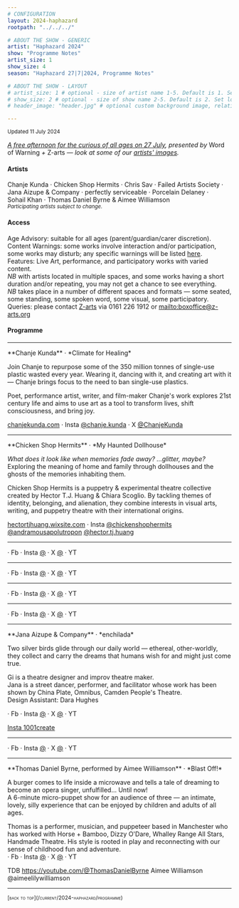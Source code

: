 ```yaml
---
# CONFIGURATION
layout: 2024-haphazard
rootpath: "../../../"

# ABOUT THE SHOW - GENERIC
artist: "Haphazard 2024"
show: "Programme Notes"
artist_size: 1
show_size: 4
season: "Haphazard 27|7|2024, Programme Notes"

# ABOUT THE SHOW - LAYOUT
# artist_size: 1 # optional - size of artist name 1-5. Default is 1. Set longer names to lower values
# show_size: 2 # optional - size of show name 2-5. Default is 2. Set longer names to lower values
# header_image: "header.jpg" # optional custom background image, relative to current page

---
```

<small>Updated 11 July 2024</small>         
         
*[A free afternoon for the curious of all ages on 27 July](/current/2024-haphazard), presented by* Word of Warning *+* Z-arts — *look at some of our [artists' images](/galleries/2024-haphazardpre).*        
         
#### Artists         
Chanje&nbsp;Kunda&nbsp;· Chicken&nbsp;Shop&nbsp;Hermits&nbsp;· Chris&nbsp;Sav&nbsp;· Failed&nbsp;Artists&nbsp;Society&nbsp;· Jana&nbsp;Aizupe&nbsp;&&nbsp;Company&nbsp;· perfectly&nbsp;serviceable&nbsp;· Porcelain&nbsp;Delaney&nbsp;· Sohail&nbsp;Khan&nbsp;· Thomas&nbsp;Daniel&nbsp;Byrne&nbsp;&&nbsp;Aimee&nbsp;Williamson<br><small>*Participating artists subject to change.*</small>       
         
#### Access       
Age Advisory: suitable for all ages (parent/guardian/carer discretion).<br>Content Warnings: some works involve interaction and/or participation, some works may disturb; any specific warnings will be listed [here](/warnings).<br>Features: Live Art, performance, and participatory works with varied content.
<br>*NB* with artists located in multiple spaces, and some works having a short duration and/or repeating, you may not get a chance to see everything.<br>*NB* takes place in a number of different spaces and formats — some seated, some standing, some spoken word, some visual, some participatory.<br>Queries: please contact <a href="https://z-arts.org/home/your-visit-to-z-arts/access" target="_blank">Z-arts</a> via 0161 226 1912 or <mailto:boxoffice@z-arts.org>        
         
#### Programme
<hr>         
**Chanje Kunda** · *Climate for Healing*         
         
Join Chanje to repurpose some of the 350 million tonnes of single-use plastic wasted every year. Wearing it, dancing with it, and creating art with it — Chanje brings focus to the need to ban single-use plastics.         
         
Poet, performance artist, writer, and film-maker Chanje's work explores 21st century life and aims to use art as a tool to transform lives, shift consciousness, and bring joy.         
        
<a href="https://chanjekunda.com" target="_blank">chanjekunda.com</a> · Insta <a href="https://instagram.com/chanje.kunda" target="_blank">@chanje.kunda</a> · X <a href="https://x.com/ChanjeKunda" target="_blank">@ChanjeKunda</a>         
<hr>         
**Chicken Shop Hermits** · *My Haunted Dollhouse*         
          
*What does it look like when memories fade away? …glitter, maybe?* Exploring the meaning of home and family through dollhouses and the ghosts of the memories inhabiting them.         
         
Chicken Shop Hermits is a puppetry & experimental theatre collective created by Hector T.J. Huang & Chiara Scoglio. By tackling themes of identity, belonging, and alienation, they combine interests in visual arts, writing, and puppetry theatre with their international origins.         
         
<a href="https://hectortjhuang.wixsite.com/home/projects-7-1" target="_blank">hectortjhuang.wixsite.com</a> · Insta <a href="https://instagram.com/chickenshophermits" target="_blank">@chickenshophermits</a> <a href="https://instagram.com/andramousapolutropon" target="_blank">@andramousapolutropon</a> <a href="https://instagram.com/hector.tj.huang" target="_blank">@hector.tj.huang</a>         
<hr>         
<a href="https://" target="_blank"></a> · Fb <a href="https://facebook.com/" target="_blank"></a> · Insta <a href="https://instagram.com/" target="_blank">@</a> · X <a href="https://x.com/" target="_blank">@</a> · YT <a href="https://youtube.com/@" target="_blank"></a>

<hr>         
<a href="https://" target="_blank"></a> · Fb <a href="https://facebook.com/" target="_blank"></a> · Insta <a href="https://instagram.com/" target="_blank">@</a> · X <a href="https://x.com/" target="_blank">@</a> · YT <a href="https://youtube.com/@" target="_blank"></a>

<hr>         
<a href="https://" target="_blank"></a> · Fb <a href="https://facebook.com/" target="_blank"></a> · Insta <a href="https://instagram.com/" target="_blank">@</a> · X <a href="https://x.com/" target="_blank">@</a> · YT <a href="https://youtube.com/@" target="_blank"></a>

<hr>         
<a href="https://" target="_blank"></a> · Fb <a href="https://facebook.com/" target="_blank"></a> · Insta <a href="https://instagram.com/" target="_blank">@</a> · X <a href="https://x.com/" target="_blank">@</a> · YT <a href="https://youtube.com/@" target="_blank"></a>

<hr>        
**Jana Aizupe & Company** · *enchilada*        
        
Two silver birds glide through our daily world — ethereal, other-worldly, they collect and carry the dreams that humans wish for and might just come true.         
       
Gi is a theatre designer and improv theatre maker.<br>Jana is a street dancer, performer, and facilitator whose work has been shown by China Plate, Omnibus, Camden People's Theatre.<br>Design Assistant: Dara Hughes          

<a href="https://" target="_blank"></a> · Fb <a href="https://facebook.com/" target="_blank"></a> · Insta <a href="https://instagram.com/" target="_blank">@</a> · X <a href="https://x.com/" target="_blank">@</a> · YT <a href="https://youtube.com/@" target="_blank"></a>

<a href="https://instagram.com/1001create" target="_blank">Insta 1001create</a>        
<hr>         

<a href="https://" target="_blank"></a> · Fb <a href="https://facebook.com/" target="_blank"></a> · Insta <a href="https://instagram.com/" target="_blank">@</a> · X <a href="https://x.com/" target="_blank">@</a> · YT <a href="https://youtube.com/@" target="_blank"></a>
<hr>         
**Thomas Daniel Byrne, performed by Aimee Williamson** · *Blast Off!*         
       
A burger comes to life inside a microwave and tells a tale of dreaming to become an opera singer, unfulfilled… Until now!<br>A 6-minute micro-puppet show for an audience of three — an intimate, lovely, silly experience that can be enjoyed by children and adults of all ages.         
         
Thomas is a performer, musician, and puppeteer based in Manchester who has worked with Horse + Bamboo, Dizzy O'Dare, Whalley Range All Stars, Handmade Theatre. His style is rooted in play and reconnecting with our sense of childhood fun and adventure.         
<a href="https://" target="_blank"></a> · Fb <a href="https://facebook.com/" target="_blank"></a> · Insta <a href="https://instagram.com/" target="_blank">@</a> · X <a href="https://x.com/" target="_blank">@</a> · YT <a href="https://youtube.com/@" target="_blank"></a>

TDB https://youtube.com/@ThomasDanielByrne    Aimee Williamson  @aimeelilywilliamson
<hr>         
<small><span style='font-variant: small-caps'>[back to top](/current/2024-haphazard/programme)</span></small>
